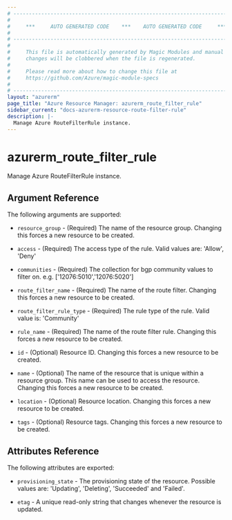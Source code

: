 ```yaml
---
# ----------------------------------------------------------------------------
#
#     ***     AUTO GENERATED CODE    ***    AUTO GENERATED CODE     ***
#
# ----------------------------------------------------------------------------
#
#     This file is automatically generated by Magic Modules and manual
#     changes will be clobbered when the file is regenerated.
#
#     Please read more about how to change this file at
#     https://github.com/Azure/magic-module-specs
#
# ----------------------------------------------------------------------------
layout: "azurerm"
page_title: "Azure Resource Manager: azurerm_route_filter_rule"
sidebar_current: "docs-azurerm-resource-route-filter-rule"
description: |-
  Manage Azure RouteFilterRule instance.
---
```


# azurerm_route_filter_rule

Manage Azure RouteFilterRule instance.


## Argument Reference

The following arguments are supported:

* `resource_group` - (Required) The name of the resource group. Changing this forces a new resource to be created.

* `access` - (Required) The access type of the rule. Valid values are: 'Allow', 'Deny'

* `communities` - (Required) The collection for bgp community values to filter on. e.g. ['12076:5010','12076:5020']

* `route_filter_name` - (Required) The name of the route filter. Changing this forces a new resource to be created.

* `route_filter_rule_type` - (Required) The rule type of the rule. Valid value is: 'Community'

* `rule_name` - (Required) The name of the route filter rule. Changing this forces a new resource to be created.

* `id` - (Optional) Resource ID. Changing this forces a new resource to be created.

* `name` - (Optional) The name of the resource that is unique within a resource group. This name can be used to access the resource. Changing this forces a new resource to be created.

* `location` - (Optional) Resource location. Changing this forces a new resource to be created.

* `tags` - (Optional) Resource tags. Changing this forces a new resource to be created.

## Attributes Reference

The following attributes are exported:

* `provisioning_state` - The provisioning state of the resource. Possible values are: 'Updating', 'Deleting', 'Succeeded' and 'Failed'.

* `etag` - A unique read-only string that changes whenever the resource is updated.
